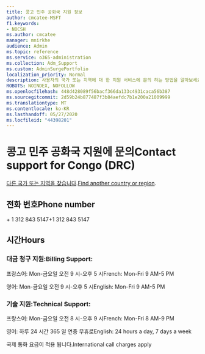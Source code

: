 ```yaml
---
title: 콩고 민주 공화국 지원 정보
author: cmcatee-MSFT
f1.keywords:
- NOCSH
ms.author: cmcatee
manager: mnirkhe
audience: Admin
ms.topic: reference
ms.service: o365-administration
ms.collection: Adm_Support
ms.custom: AdminSurgePortfolio
localization_priority: Normal
description: 사용자의 국가 또는 지역에 대 한 지원 서비스에 문의 하는 방법을 알아보세요.
ROBOTS: NOINDEX, NOFOLLOW
ms.openlocfilehash: 448d428089f56bacf366da133c4931caca56b387
ms.sourcegitcommit: 2d59b24b877487f3b84aefdc7b1e200a21009999
ms.translationtype: MT
ms.contentlocale: ko-KR
ms.lasthandoff: 05/27/2020
ms.locfileid: "44398201"
---
```

# <a name="contact-support-for-congo-drc"></a><span data-ttu-id="c0c4f-103">콩고 민주 공화국 지원에 문의</span><span class="sxs-lookup"><span data-stu-id="c0c4f-103">Contact support for Congo (DRC)</span></span>

<span data-ttu-id="c0c4f-104">[다른 국가 또는 지역을 찾습니다](../contact-support-for-business-products.md).</span><span class="sxs-lookup"><span data-stu-id="c0c4f-104">[Find another country or region](../contact-support-for-business-products.md).</span></span>

## <a name="phone-number"></a><span data-ttu-id="c0c4f-105">전화 번호</span><span class="sxs-lookup"><span data-stu-id="c0c4f-105">Phone number</span></span>
<span data-ttu-id="c0c4f-106">+ 1 312 843 5147</span><span class="sxs-lookup"><span data-stu-id="c0c4f-106">+1 312 843 5147</span></span>

## <a name="hours"></a><span data-ttu-id="c0c4f-107">시간</span><span class="sxs-lookup"><span data-stu-id="c0c4f-107">Hours</span></span>
### <a name="billing-support"></a><span data-ttu-id="c0c4f-108">대금 청구 지원:</span><span class="sxs-lookup"><span data-stu-id="c0c4f-108">Billing Support:</span></span>

<span data-ttu-id="c0c4f-109">프랑스어: Mon-금요일 오전 9 시-오후 5 시</span><span class="sxs-lookup"><span data-stu-id="c0c4f-109">French: Mon-Fri 9 AM-5 PM</span></span>

<span data-ttu-id="c0c4f-110">영어: Mon-금요일 오전 9 시-오후 5 시</span><span class="sxs-lookup"><span data-stu-id="c0c4f-110">English: Mon-Fri 9 AM-5 PM</span></span>

### <a name="technical-support"></a><span data-ttu-id="c0c4f-111">기술 지원:</span><span class="sxs-lookup"><span data-stu-id="c0c4f-111">Technical Support:</span></span>

<span data-ttu-id="c0c4f-112">프랑스어: Mon-금요일 오전 8 시-오후 9 시</span><span class="sxs-lookup"><span data-stu-id="c0c4f-112">French: Mon-Fri 8 AM-9 PM</span></span>

<span data-ttu-id="c0c4f-113">영어: 하루 24 시간 365 일 연중 무휴로</span><span class="sxs-lookup"><span data-stu-id="c0c4f-113">English: 24 hours a day, 7 days a week</span></span>

<span data-ttu-id="c0c4f-114">국제 통화 요금이 적용 됩니다.</span><span class="sxs-lookup"><span data-stu-id="c0c4f-114">International call charges apply</span></span>
